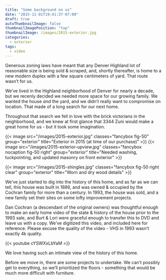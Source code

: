 ```yaml
---
title: "Some background on us"
date: "2015-11-01T19:41:37-07:00"
draft: true
autoThumbnailImage: false
thumbnailImagePosition: "top"
thumbnailImage: /images/2015-exterior.jpg
categories:
  - exterior
tags:
  - video
---
```


Generous zoning laws have meant that any Denver Highland lot of reasonable size is being sold & scraped, and, shortly thereafter, is home to a new modern duplex with a few square centimeters of yard. That route wasn’t for us.

We’ve lived in the Highland neighborhood of Denver for nearly a decade, but we recenly decided we needed more space for our growing family. We wanted the house *and* the yard, and we didn’t really want to compromise on location. That made of a long search for our next home.

Throughout that search we fell in love with the brick victorians in the neighborhood, and we knew at first glance that 3344 Zuni would make a great home for us - but it took some imagination.

{{< image src="/images/2015-exterior.jpg" classes="fancybox fig-50" group="exterior" title="Exterior in 2015 (at time of our purchase)" >}}
{{< image src="/images/2015-exterior-upview.jpg" classes="fancybox nocaption fig-50 right" group="exterior" title="Needed washing, tuckpointing, and updated masonry on front exterior" >}}

{{< image src="/images/2015-shingles.jpg" classes="fancybox fig-50 right clear" group="exterior" title="Worn and dry wood details" >}}

We’ve just started to dig into the history of this home, and as far as we can tell, this house was built in 1886, and was owned & occupied by the Cochran family for more than a century. In 1993, the house was sold, and a new family set their sites on some lofty improvement projects.

Dan Cochran (a descendant of the original owners) was thoughtful enough to make an early home video of the state & history of the house prior to the 1993 sale, and Burt & Lori were graceful enough to transfer this to DVD and leave us with a copy. We’ve digitized this video, and included here for reference. Please excuse the quality of the video - VHS in 1993 wasn’t exactly 4k quality.

{{< youtube cYSWXxLbYaM >}}

We love having such an intimate view of the history of this home.

Before we move in, there are some projects to undertake. We can’t possibly get to everything, so we’ll prioritized the floors - something that would be much more difficult with furniture.


